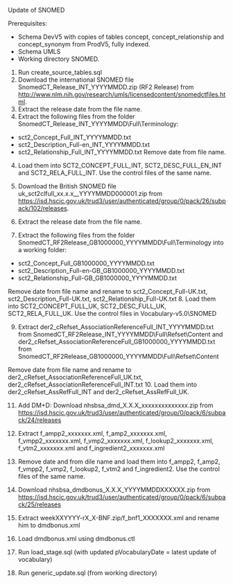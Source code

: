 Update of SNOMED

Prerequisites:
- Schema DevV5 with copies of tables concept, concept_relationship and concept_synonym from ProdV5, fully indexed. 
- Schema UMLS
- Working directory SNOMED.

1. Run create_source_tables.sql
2. Download the international SNOMED file SnomedCT_Release_INT_YYYYMMDD.zip (RF2 Release) from http://www.nlm.nih.gov/research/umls/licensedcontent/snomedctfiles.html.
2. Extract the release date from the file name.
3. Extract the following files from the folder SnomedCT_Release_INT_YYYYMMDD\Full\Terminology:
- sct2_Concept_Full_INT_YYYYMMDD.txt
- sct2_Description_Full-en_INT_YYYYMMDD.txt
- sct2_Relationship_Full_INT_YYYYMMDD.txt
Remove date from file name.
4. Load them into SCT2_CONCEPT_FULL_INT, SCT2_DESC_FULL_EN_INT and SCT2_RELA_FULL_INT. Use the control files of the same name.

5. Download the British SNOMED file uk_sct2clfull_xx.x.x__YYYYMMDD000001.zip from https://isd.hscic.gov.uk/trud3/user/authenticated/group/0/pack/26/subpack/102/releases.
6. Extract the release date from the file name.
7. Extract the following files from the folder SnomedCT_RF2Release_GB1000000_YYYYMMDD\Full\Terminology into a working folder:
- sct2_Concept_Full_GB1000000_YYYYMMDD.txt
- sct2_Description_Full-en-GB_GB1000000_YYYYMMDD.txt
- sct2_Relationship_Full-GB_GB1000000_YYYYMMDD.txt

Remove date from file name and rename to sct2_Concept_Full-UK.txt, sct2_Description_Full-UK.txt, sct2_Relationship_Full-UK.txt
8. Load them into SCT2_CONCEPT_FULL_UK, SCT2_DESC_FULL_UK, SCT2_RELA_FULL_UK. Use the control files in Vocabulary-v5.0\SNOMED

9. Extract der2_cRefset_AssociationReferenceFull_INT_YYYYMMDD.txt from SnomedCT_RF2Release_INT_YYYYMMDD\Full\Refset\Content 
and der2_cRefset_AssociationReferenceFull_GB1000000_YYYYMMDD.txt from SnomedCT_RF2Release_GB1000000_YYYYMMDD\Full\Refset\Content

Remove date from file name and rename to der2_cRefset_AssociationReferenceFull_UK.txt, der2_cRefset_AssociationReferenceFull_INT.txt
10. Load them into der2_cRefset_AssRefFull_INT and der2_cRefset_AssRefFull_UK.

11. Add DM+D: Download nhsbsa_dmd_X.X.X_xxxxxxxxxxxxxx.zip from https://isd.hscic.gov.uk/trud3/user/authenticated/group/0/pack/6/subpack/24/releases
12. Extract f_ampp2_xxxxxxx.xml, f_amp2_xxxxxxx.xml, f_vmpp2_xxxxxxx.xml, f_vmp2_xxxxxxx.xml, f_lookup2_xxxxxxx.xml, f_vtm2_xxxxxxx.xml and f_ingredient2_xxxxxxx.xml
13. Remove date and from dile name and load them into f_ampp2, f_amp2, f_vmpp2, f_vmp2, f_lookup2, f_vtm2 and f_ingredient2. Use the control files of the same name.
14. Download nhsbsa_dmdbonus_X.X.X_YYYYMMDDXXXXXX.zip from https://isd.hscic.gov.uk/trud3/user/authenticated/group/0/pack/6/subpack/25/releases
15. Extract weekXXYYYY-rX_X-BNF.zip/f_bnf1_XXXXXXX.xml and rename him to dmdbonus.xml
16. Load dmdbonus.xml using dmdbonus.ctl

17. Run load_stage.sql (with updated pVocabularyDate = latest update of vocabulary)
18. Run generic_update.sql (from working directory)

 